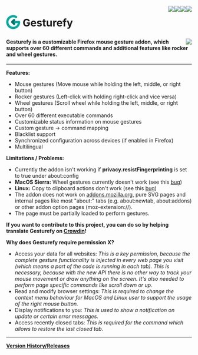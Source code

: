 [<img align="right" src="https://img.shields.io/amo/stars/gesturefy.svg">](https://addons.mozilla.org/firefox/addon/gesturefy/reviews/)
[<img align="right" src="https://img.shields.io/amo/users/gesturefy.svg">](https://addons.mozilla.org/firefox/addon/gesturefy/statistics)
[<img align="right" src="https://img.shields.io/github/release/robbendebiene/gesturefy.svg">](https://github.com/Robbendebiene/Gesturefy/releases)
[<img align="right" src="https://img.shields.io/github/license/robbendebiene/gesturefy.svg">](https://github.com/Robbendebiene/Gesturefy/blob/master/LICENSE)


# <sub><img  src="https://github.com/Robbendebiene/Gesturefy/blob/master/src/res/img/iconx48.png" height="38" width="38"></sub> Gesturefy


#### [<img align="right" src="https://addons.cdn.mozilla.net/static/img/addons-buttons/AMO-button_2.png">](https://addons.mozilla.org/firefox/addon/gesturefy/) Gesturefy is a customizable Firefox mouse gesture addon, which supports over 60 different commands and additional features like rocker and wheel gestures.


***

**Features:**

 - Mouse gestures (Move mouse while holding the left, middle, or right button)
 - Rocker gestures (Left-click with holding right-click and vice versa)
 - Wheel gestures (Scroll wheel while holding the left, middle, or right button)
 - Over 60 different executable commands
 - Customizable status information on mouse gestures
 - Custom gesture -> command mapping
 - Blacklist support
 - Synchronized configuration across devices (if enabled in Firefox)
 - Multilingual


**Limitations / Problems:**

 - Currently the addon isn't working if **privacy.resistFingerprinting** is set to true under about:config
 - **MacOS Sierra:** Wheel gestures currently doesn't work (see this [bug](https://bugzilla.mozilla.org/show_bug.cgi?id=1424893))
 - **Linux:** Copy to clipboard actions don't work (see this [bug](https://bugzilla.mozilla.org/show_bug.cgi?id=1418665))
 - The addon does not work on [addons.mozilla.org](https://addons.mozilla.org), pure SVG pages and internal pages like most "about:" tabs (e.g. about:newtab, about:addons) or other addon option pages (moz-extension://).
 - The page must be partially loaded to perform gestures.


**If you want to contribute to this project, you can do so by helping translate Gesturefy on [Crowdin](https://crowdin.com/project/gesturefy)!**

**Why does Gesturefy require permission X?**

 - Access your data for all websites: *This is a key permission, because the complete gesture functionality is injected in every web page you visit (which means a part of the code is running in each tab). This is necessary, because with the new API there is no other way to track your mouse movement or draw anything on the screen. It's also needed to perform page specific commands like scroll down or up.*
 - Read and modify browser settings:  *This is required to change the context menu behaviour for MacOS and Linux user to support the usage of the right mouse button.*
 - Display notifications to you: *This is used to show a notification on update or certain error messages.*
 - Access recently closed tabs: *This is required for the command which allows to restore the last closed tab.*


***

**[Version History/Releases](https://github.com/Robbendebiene/Gesturefy/releases)**
